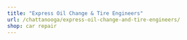 ```yaml
---
title: "Express Oil Change & Tire Engineers"
url: /chattanooga/express-oil-change-and-tire-engineers/
shop: car repair
---
```

